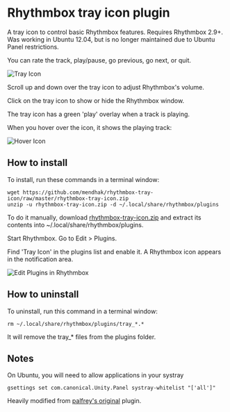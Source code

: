 Rhythmbox tray icon plugin
==========================

A tray icon to control basic Rhythmbox features. Requires Rhythmbox 2.9+.  Was working in Ubuntu 12.04, but is no longer maintained due to Ubuntu Panel restrictions.

You can rate the track, play/pause, go previous, go next, or quit.

![Tray Icon](https://www.elgraz.net/files/trayscreen.png)

Scroll up and down over the tray icon to adjust Rhythmbox's volume.

Click on the tray icon to show or hide the Rhythmbox window.

The tray icon has a green 'play' overlay when a track is playing.

When you hover over the icon, it shows the playing track:

![Hover Icon](http://farm9.staticflickr.com/8487/8214931320_8d99b85578_o.png)


How to install
-----------------

To install, run these commands in a terminal window:

    wget https://github.com/mendhak/rhythmbox-tray-icon/raw/master/rhythmbox-tray-icon.zip
    unzip -u rhythmbox-tray-icon.zip -d ~/.local/share/rhythmbox/plugins

To do it manually, download [rhythmbox-tray-icon.zip](https://github.com/mendhak/rhythmbox-tray-icon/raw/master/rhythmbox-tray-icon.zip) and extract its contents into ~/.local/share/rhythmbox/plugins.

Start Rhythmbox.  Go to Edit > Plugins.

Find 'Tray Icon' in the plugins list and enable it.  A Rhythmbox icon appears in the notification area.

![Edit Plugins in Rhythmbox](http://farm6.staticflickr.com/5197/7219640336_a97b998f63_o.png)


How to uninstall
-----------------

To uninstall, run this command in a terminal window:

    rm ~/.local/share/rhythmbox/plugins/tray_*.*

It will remove the tray_* files from the plugins folder.

Notes
----------------

On Ubuntu, you will need to allow applications in your systray

    gsettings set com.canonical.Unity.Panel systray-whitelist "['all']"

Heavily modified from [palfrey's original](https://github.com/palfrey/rhythmbox-tray-icon) plugin.


